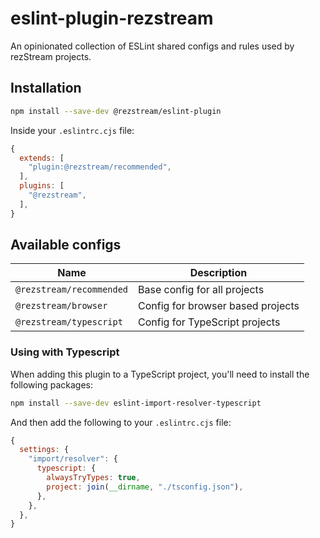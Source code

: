 # eslint-plugin-rezstream

An opinionated collection of ESLint shared configs and rules used by rezStream projects.

## Installation

```bash
npm install --save-dev @rezstream/eslint-plugin
```

Inside your `.eslintrc.cjs` file:

```js
{
  extends: [
    "plugin:@rezstream/recommended",
  ],
  plugins: [
    "@rezstream",
  ],
}
```

## Available configs

Name | Description
-- | --
`@rezstream/recommended` | Base config for all projects
`@rezstream/browser` | Config for browser based projects
`@rezstream/typescript` | Config for TypeScript projects

### Using with Typescript

When adding this plugin to a TypeScript project, you'll need to install the following packages:

```bash
npm install --save-dev eslint-import-resolver-typescript
```

And then add the following to your `.eslintrc.cjs` file:

```js
{
  settings: {
    "import/resolver": {
      typescript: {
        alwaysTryTypes: true,
        project: join(__dirname, "./tsconfig.json"),
      },
    },
  },
}
```
